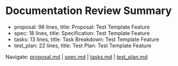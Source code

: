 # Documentation Review Summary

- proposal: 96 lines, title: Proposal: Test Template Feature
- spec: 18 lines, title: Specification: Test Template Feature
- tasks: 13 lines, title: Task Breakdown: Test Template Feature
- test_plan: 22 lines, title: Test Plan: Test Template Feature

Navigate: [proposal.md](./proposal.md) | [spec.md](./spec.md) | [tasks.md](./tasks.md) | [test_plan.md](./test_plan.md)
